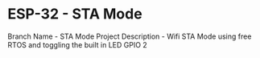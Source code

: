 # ESP-32 - STA Mode
Branch Name - STA Mode
Project Description -
Wifi STA Mode using free RTOS and toggling the built in LED GPIO 2 

